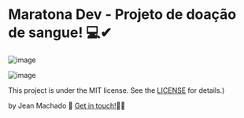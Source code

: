 # Maratona Dev - Projeto de doação de sangue! 💻✔  

  




![image](https://user-images.githubusercontent.com/60414493/80438632-074e2a80-88db-11ea-866e-a6f5cf471a9e.png)

![image](https://user-images.githubusercontent.com/60414493/80438763-5005e380-88db-11ea-9a85-5640d3f449c2.png)





This project is under the MIT license. See the [LICENSE](https://github.com/jeannzk021/Maratona-Dev-9.0) for details.)

by Jean Machado :wave: [Get in touch!](https://www.linkedin.com/in/jeanmachado021)🚀😎
